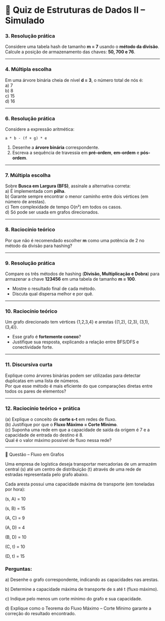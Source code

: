 # 📘 Quiz de Estruturas de Dados II – Simulado


### 3. Resolução prática  
Considere uma tabela hash de tamanho **m = 7** usando o **método da divisão**.  
Calcule a posição de armazenamento das chaves: **50, 700 e 76**.  

---

### 4. Múltipla escolha  
Em uma árvore binária cheia de nível **d = 3**, o número total de nós é:  
a) 7  
b) 8  
c) 15  
d) 16  

---

### 6. Resolução prática  
Considere a expressão aritmética:  
```
a * b - (f + g) * e
```
1. Desenhe a **árvore binária** correspondente.  
2. Escreva a sequência de travessia em **pré-ordem**, **em-ordem** e **pós-ordem**.  

---

### 7. Múltipla escolha  
Sobre **Busca em Largura (BFS)**, assinale a alternativa correta:  
a) É implementada com **pilha**.  
b) Garante sempre encontrar o menor caminho entre dois vértices (em número de arestas).  
c) Tem complexidade de tempo O(n²) em todos os casos.  
d) Só pode ser usada em grafos direcionados.  

---

### 8. Raciocínio teórico  
Por que não é recomendado escolher **m** como uma potência de 2 no método da divisão para hashing?  

---


### 9. Resolução prática  
Compare os três métodos de hashing (**Divisão, Multiplicação e Dobra**) para armazenar a chave **123456** em uma tabela de tamanho **m = 100**.  
- Mostre o resultado final de cada método.  
- Discuta qual dispersa melhor e por quê.  

---

### 10. Raciocínio teórico  
Um grafo direcionado tem vértices {1,2,3,4} e arestas {(1,2), (2,3), (3,1), (3,4)}.  
- Esse grafo é **fortemente conexo**?  
- Justifique sua resposta, explicando a relação entre BFS/DFS e conectividade forte.  

---

### 11. Discursiva curta  
Explique como árvores binárias podem ser utilizadas para detectar duplicatas em uma lista de números.  
Por que esse método é mais eficiente do que comparações diretas entre todos os pares de elementos?  

---

### 12. Raciocínio teórico + prática  
(a) Explique o conceito de **corte s-t** em redes de fluxo.  
(b) Justifique por que o **Fluxo Máximo = Corte Mínimo**.  
(c) Suponha uma rede em que a capacidade de saída da origem é 7 e a capacidade de entrada do destino é 8.  
Qual é o valor máximo possível de fluxo nessa rede?  

---


📌 Questão – Fluxo em Grafos

Uma empresa de logística deseja transportar mercadorias de um armazém central (s) até um centro de distribuição (t) através de uma rede de estradas representada pelo grafo abaixo.

Cada aresta possui uma capacidade máxima de transporte (em toneladas por hora):

(s, A) = 10

(s, B) = 15

(A, C) = 9

(A, D) = 4

(B, D) = 10

(C, t) = 10

(D, t) = 15

### Perguntas:

a) Desenhe o grafo correspondente, indicando as capacidades nas arestas.

b) Determine a capacidade máxima de transporte de s até t (fluxo máximo).

c) Indique pelo menos um corte mínimo do grafo e sua capacidade.

d) Explique como o Teorema do Fluxo Máximo – Corte Mínimo garante a correção do resultado encontrado.
